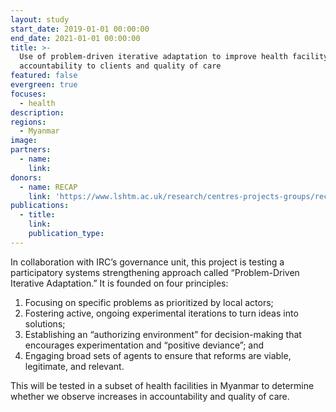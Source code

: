 ```yaml
---
layout: study
start_date: 2019-01-01 00:00:00
end_date: 2021-01-01 00:00:00
title: >-
  Use of problem-driven iterative adaptation to improve health facility
  accountability to clients and quality of care
featured: false
evergreen: true
focuses:
  - health
description:
regions:
  - Myanmar
image:
partners:
  - name:
    link:
donors:
  - name: RECAP
    link: 'https://www.lshtm.ac.uk/research/centres-projects-groups/recap'
publications:
  - title:
    link:
    publication_type:
---
```


In collaboration with IRC’s governance unit, this project is testing a participatory systems strengthening approach called “Problem-Driven Iterative Adaptation.” It is founded on four principles:

1. Focusing on specific problems as prioritized by local actors;
2. Fostering active, ongoing experimental iterations to turn ideas into solutions;
3. Establishing an “authorizing environment” for decision-making that encourages experimentation and “positive deviance”; and
4. Engaging broad sets of agents to ensure that reforms are viable, legitimate, and relevant.&nbsp;

This will be tested in a subset of health facilities in Myanmar to determine whether we observe increases in accountability and quality of care.